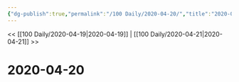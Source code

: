 ```yaml
---
{"dg-publish":true,"permalink":"/100 Daily/2020-04-20/","title":"2020-04-20","created":"2023-04-03T18:19:00.546+08:00","updated":"2023-04-03T18:19:06.074+08:00"}
---
```



<< [[100 Daily/2020-04-19\|2020-04-19]] | [[100 Daily/2020-04-21\|2020-04-21]] >>

# 2020-04-20
